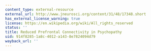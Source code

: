 ```yaml
---
content_type: external-resource
external_url: http://www.jneurosci.org/content/31/48/17348.short
has_external_license_warning: true
license: https://en.wikipedia.org/wiki/All_rights_reserved
status: ''
title: Reduced Prefrontal Connectivity in Psychopathy
uid: 914f8285-1a8c-4012-a143-8e7824094d79
wayback_url: ''
---
```

